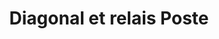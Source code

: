 ---
title: "Diagonal et relais Poste"
url: /limeil-brevannes/diagonal-et-relais-poste/
shop: commodité
---